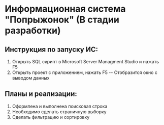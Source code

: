 # Информационная система "Попрыжонок" (В стадии разработки)
## Инструкция по запуску ИС:
1. Открыть SQL скрипт в Microsoft Server Managment Studio и нажать F5
2. Открыть проект с приложением, нажать F5 -- Отобразится окно с выводом данных
## Планы и реализации:
1. Оформлена и выполнена поисковая строка
2. Необходимо сделать страничную выборку
3. Сделать фильтрацию и сортировку
